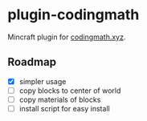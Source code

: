 # plugin-codingmath

Mincraft plugin for [codingmath.xyz](codingmath.xyz).

## Roadmap

- [x] simpler usage
- [ ] copy blocks to center of world
- [ ] copy materials of blocks
- [ ] install script for easy install
